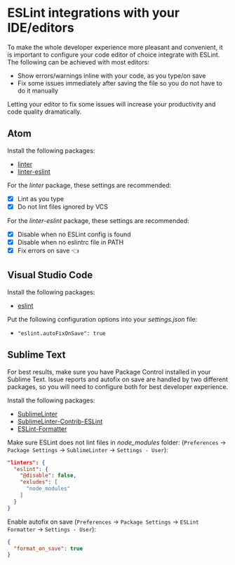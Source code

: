 # ESLint integrations with your IDE/editors

To make the whole developer experience more pleasant and convenient, it is important to configure your code editor of choice integrate with ESLint. The following can be achieved with most editors:

- Show errors/warnings inline with your code, as you type/on save
- Fix some issues immediately after saving the file so you do not have to do it manually

Letting your editor to fix some issues will increase your productivity and code quality dramatically.

## Atom

Install the following packages:

- [linter][atom-linter]
- [linter-eslint][atom-linter-eslint]

For the _linter_ package, these settings are recommended:

- [x] Lint as you type
- [x] Do not lint files ignored by VCS

For the _linter-eslint_ package, these settings are recommended:

- [x] Disable when no ESLint config is found
- [x] Disable when no eslintrc file in PATH
- [x] Fix errors on save 👈

## Visual Studio Code

Install the following packages:

- [eslint][vscode-eslint]

Put the following configuration options into your _settings.json_ file:

- `"eslint.autoFixOnSave": true`

## Sublime Text

For best results, make sure you have Package Control installed in your Sublime Text. Issue reports and autofix on save are handled by two different packages, so you will need to configure both for best developer experience.

Install the following packages:

- [SublimeLinter][subl-linter]
- [SublimeLinter-Contrib-ESLint][subl-linter-eslint]
- [ESLint-Formatter][subl-eslint-formatter]

Make sure ESLint does not lint files in *node_modules* folder: (`Preferences` -> `Package Settings` -> `SublimeLinter` -> `Settings - User`):

```json
"linters": {
  "eslint": {
    "@disable": false,
    "exludes": [
      "node_modules"
    ]
  }
}
```

Enable autofix on save (`Preferences` -> `Package Settings` -> `ESLint Formatter` -> `Settings - User`):

```json
{
  "format_on_save": true
}
```


[atom-linter]: https://atom.io/packages/linter
[atom-linter-eslint]: https://atom.io/packages/linter-eslint
[vscode-eslint]: https://marketplace.visualstudio.com/items?itemName=dbaeumer.vscode-eslint
[subl-linter]: https://packagecontrol.io/packages/SublimeLinter
[subl-linter-eslint]: https://packagecontrol.io/packages/SublimeLinter-contrib-eslint
[subl-eslint-formatter]: https://packagecontrol.io/packages/ESLint-Formatter

